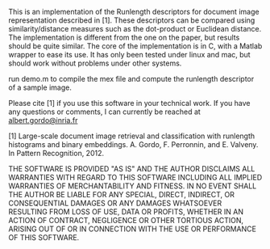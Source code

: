 This is an implementation of the Runlength descriptors for document image representation described in [1].
These descriptors can be compared using similarity/distance measures such as the dot-product or Euclidean distance.
The implementation is different from the one on the paper, but results should be quite similar.
The core of the implementation is in C, with a Matlab wrapper to ease its use.
It has only been tested under linux and mac, but should work without problems under other systems.

run demo.m to compile the mex file and compute the runlength descriptor of a sample image.

Please cite [1] if you use this software in your technical work.
If you have any questions or comments, I can currently be reached at albert.gordo@inria.fr

[1] Large-scale document image retrieval and classification with runlength histograms and binary embeddings.
A. Gordo, F. Perronnin, and E. Valveny.
In Pattern Recognition, 2012.


THE SOFTWARE IS PROVIDED "AS IS" AND THE AUTHOR DISCLAIMS ALL
WARRANTIES WITH REGARD TO THIS SOFTWARE INCLUDING ALL IMPLIED
WARRANTIES OF MERCHANTABILITY AND FITNESS. IN NO EVENT SHALL THE
AUTHOR BE LIABLE FOR ANY SPECIAL, DIRECT, INDIRECT, OR CONSEQUENTIAL
DAMAGES OR ANY DAMAGES WHATSOEVER RESULTING FROM LOSS OF USE, DATA OR
PROFITS, WHETHER IN AN ACTION OF CONTRACT, NEGLIGENCE OR OTHER
TORTIOUS ACTION, ARISING OUT OF OR IN CONNECTION WITH THE USE OR
PERFORMANCE OF THIS SOFTWARE.

